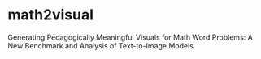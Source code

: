 # math2visual
Generating Pedagogically Meaningful Visuals for Math Word Problems: A New Benchmark and Analysis of Text-to-Image Models

